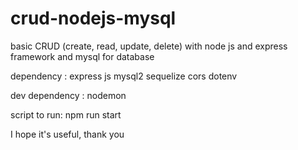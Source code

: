 # crud-nodejs-mysql
basic CRUD (create, read, update, delete) with node js and express framework and mysql for database

dependency :
  express js
  mysql2
  sequelize
  cors
  dotenv
 
dev dependency :
  nodemon
  
script to run: 
  npm run start
  
I hope it's useful, thank you
